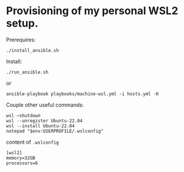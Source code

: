 # Provisioning of my personal WSL2 setup.

Prerequires:

    ./install_ansible.sh

Install:

    ./run_ansible.sh

or

    ansible-playbook playbooks/machine-wsl.yml -i hosts.yml -K 

Couple other useful commands:

    wsl —shutdown
    wsl --unregister Ubuntu-22.04
    wsl --install Ubuntu-22.04
    notepad "$env:USERPROFILE/.wslconfig"

content of `.wslconfig`
```properties
[wsl2]
memory=32GB
processors=6
```